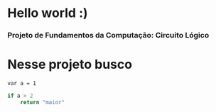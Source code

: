 # Hello world :)

### Projeto de Fundamentos da Computação: Circuito Lógico
# Nesse projeto busco 


`var a = 1`

```js
if a > 2 
    return "maior"
```




